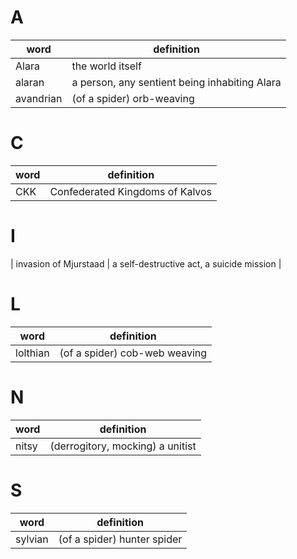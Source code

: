# A
| word | definition |
|--|--|
| Alara | the world itself|
| alaran | a person, any sentient being inhabiting Alara |
| avandrian | (of a spider) orb-weaving |

# C

| word | definition |
|--|--|
| CKK | Confederated Kingdoms of Kalvos |

# I

| invasion of Mjurstaad | a self-destructive act, a suicide mission |

# L
|word|definition|
|--|--|
| lolthian | (of a spider) cob-web weaving |

# N

|word | definition|
|--|--|
| nitsy | (derrogitory, mocking) a unitist |

# S

|word|definition|
|--|--|
| sylvian | (of a spider) hunter spider |
